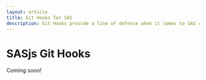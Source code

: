 ```yaml
---
layout: article
title: Git Hooks for SAS
description: Git Hooks provide a line of defence when it comes to SAS code quality and consistency.
---
```


SASjs Git Hooks
====================

Coming soon!